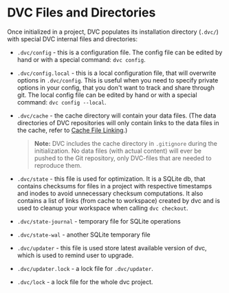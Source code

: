 # DVC Files and Directories

Once initialized in a project, DVC populates its installation directory
(`.dvc/`) with special DVC internal files and directories:

- `.dvc/config` - this is a configuration file. The config file can be edited by
  hand or with a special command: `dvc config`.

- `.dvc/config.local` - this is a local configuration file, that will overwrite
  options in `.dvc/config`. This is useful when you need to specify private
  options in your config, that you don't want to track and share through git.
  The local config file can be edited by hand or with a special command: `dvc
  config --local`.

- `.dvc/cache` - the cache directory will contain your data files. (The data
  directories of DVC repositories will only contain links to the data files in
  the cache, refer to [Cache File
  Linking](/docs/user-guide/cache-file-linking).)

  > **Note:** DVC includes the cache directory in `.gitignore` during the
  initialization. No data files (with actual content) will ever be pushed to the
  Git repository, only DVC-files that are needed to reproduce them.

- `.dvc/state` - this file is used for optimization. It is a SQLite db, that
  contains checksums for files in a project with respective timestamps and
  inodes to avoid unnecessary checksum computations. It also contains a list of
  links (from cache to workspace) created by dvc and is used to cleanup your
  workspace when calling `dvc checkout`.

- `.dvc/state-journal` - temporary file for SQLite operations

- `.dvc/state-wal` - another SQLite temporary file

- `.dvc/updater` - this file is used store latest available version of dvc,
  which is used to remind user to upgrade.
  
- `.dvc/updater.lock` - a lock file for `.dvc/updater`.

- `.dvc/lock` - a lock file for the whole dvc project.
